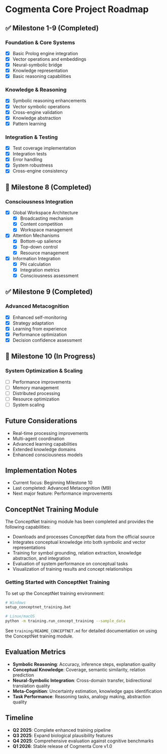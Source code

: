 # Cogmenta Core Project Roadmap

## ✅ Milestone 1-9 (Completed)

### Foundation & Core Systems
- [x] Basic Prolog engine integration
- [x] Vector operations and embeddings
- [x] Neural-symbolic bridge
- [x] Knowledge representation
- [x] Basic reasoning capabilities

### Knowledge & Reasoning
- [x] Symbolic reasoning enhancements
- [x] Vector symbolic operations
- [x] Cross-engine validation
- [x] Knowledge abstraction
- [x] Pattern learning

### Integration & Testing
- [x] Test coverage implementation
- [x] Integration tests
- [x] Error handling
- [x] System robustness
- [x] Cross-engine consistency

## 🚧 Milestone 8 (Completed)

### Consciousness Integration
- [x] Global Workspace Architecture
  - [x] Broadcasting mechanism
  - [x] Content competition
  - [x] Workspace management

- [x] Attention Mechanisms
  - [x] Bottom-up salience
  - [x] Top-down control
  - [x] Resource management

- [x] Information Integration
  - [x] Phi calculation
  - [x] Integration metrics
  - [x] Consciousness assessment

## ✅ Milestone 9 (Completed)

### Advanced Metacognition
- [x] Enhanced self-monitoring
- [x] Strategy adaptation
- [x] Learning from experience
- [x] Performance optimization
- [x] Decision confidence assessment

## 🚧 Milestone 10 (In Progress)

### System Optimization & Scaling
- [ ] Performance improvements
- [ ] Memory management
- [ ] Distributed processing
- [ ] Resource optimization
- [ ] System scaling

## Future Considerations
- Real-time processing improvements
- Multi-agent coordination
- Advanced learning capabilities
- Extended knowledge domains
- Enhanced consciousness models

## Implementation Notes
- Current focus: Beginning Milestone 10
- Last completed: Advanced Metacognition (M9)
- Next major feature: Performance improvements

## ConceptNet Training Module

The ConceptNet training module has been completed and provides the following capabilities:

- Downloads and processes ConceptNet data from the official source
- Integrates conceptual knowledge into both symbolic and vector representations
- Training for symbol grounding, relation extraction, knowledge abstraction, and integration
- Evaluation of system performance on conceptual tasks
- Visualization of training results and concept relationships

### Getting Started with ConceptNet Training

To set up the ConceptNet training environment:

```bash
# Windows
setup_conceptnet_training.bat

# Linux/macOS
python -m training.run_concept_training --sample_data
```

See `training/README_CONCEPTNET.md` for detailed documentation on using the ConceptNet training module.

## Evaluation Metrics

- **Symbolic Reasoning**: Accuracy, inference steps, explanation quality
- **Conceptual Knowledge**: Coverage, semantic similarity, relation prediction
- **Neural-Symbolic Integration**: Cross-domain transfer, bidirectional translation quality
- **Meta-Cognition**: Uncertainty estimation, knowledge gaps identification
- **Task Performance**: Reasoning tasks, analogy making, abstraction quality

## Timeline

- **Q2 2025**: Complete enhanced training pipeline
- **Q3 2025**: Expand biological plausibility features
- **Q4 2025**: Comprehensive evaluation against cognitive benchmarks
- **Q1 2026**: Stable release of Cogmenta Core v1.0
